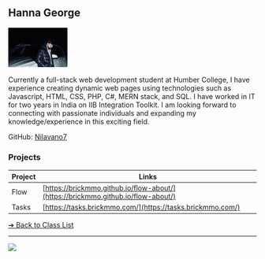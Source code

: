 <style>@import url("//readme.codeadam.ca/readme.css");</style>

## Hanna George

![Nilavan](../images/Nilavan.jpg)

Currently a full-stack web development student at Humber College, I have experience creating dynamic web pages using technologies such as Javascript, HTML, CSS, PHP, C#, MERN stack, and SQL. I have worked in IT for two years in India on IIB Integration Toolkit. I am looking forward to connecting with passionate individuals and expanding my knowledge/experience in this exciting field.

GitHub: [Nilavano7](https://github.com/Nilavan07)  

### Projects

| Project | Links                                                                            |
| ------- | -------------------------------------------------------------------------------- |
| Flow    | [https://brickmmo.github.io/flow-about/](https://brickmmo.github.io/flow-about/) |
| Tasks   | [https://tasks.brickmmo.com/](https://tasks.brickmmo.com/)                       |

[&#10132; Back to Class List](/)

---

<a href="https://brickmmo.com">
<img src="https://brickmmo.com/images/brickmmo-logo-horizontal.jpg" width="100">
</a>
